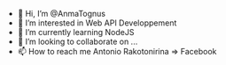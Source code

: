 - 👋 Hi, I’m @AnmaTognus
- 👀 I’m interested in Web API Developpement
- 🌱 I’m currently learning NodeJS
- 💞️ I’m looking to collaborate on ...
- 📫 How to reach me Antonio Rakotonirina => Facebook

<!---
AnmaTognus/AnmaTognus is a ✨ special ✨ repository because its `README.md` (this file) appears on your GitHub profile.
You can click the Preview link to take a look at your changes.
--->
